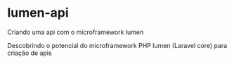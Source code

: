 # lumen-api
Criando uma api com o microframework lumen


Descobrindo o potencial do microframework PHP lumen (Laravel core) para criação de apis
